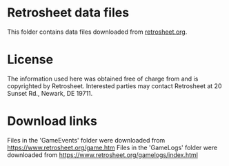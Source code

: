 # Retrosheet data files
This folder contains data files downloaded from [retrosheet.org](https://retrosheets.org).

# License
The information used here was obtained free of charge from and is copyrighted by Retrosheet. Interested
parties may contact Retrosheet at 20 Sunset Rd., Newark, DE 19711.

# Download links
Files in the 'GameEvents' folder were downloaded from https://www.retrosheet.org/game.htm
Files in the 'GameLogs' folder were downloaded from https://www.retrosheet.org/gamelogs/index.html
